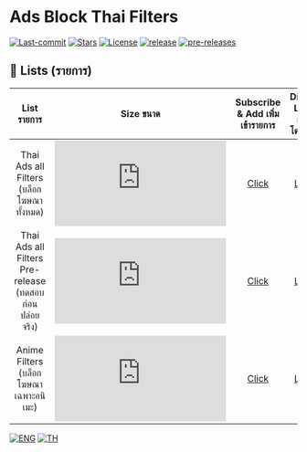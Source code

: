 # Ads Block Thai Filters
[![Last-commit](https://img.shields.io/github/last-commit/F1rstStr0ke/AdBlock-Thai-Filters?style=flat-square)](https://github.com/F1rstStr0ke/AdBlock-Thai-Filters/commits/master)
[![Stars](https://img.shields.io/github/stars/F1rstStr0ke/AdBlock-Thai-Filters?style=flat-square)](https://github.com/F1rstStr0ke/AdBlock-Thai-Filters/stargazers)
[![License](https://img.shields.io/github/license/F1rstStr0ke/AdBlock-Thai-Filters?style=flat-square)](https://github.com/F1rstStr0ke/AdBlock-Thai-Filters/blob/master/LICENSE)
[![release](https://img.shields.io/github/v/release/F1rstStr0ke/AdBlock-Thai-Filters?style=flat-square)](https://github.com/F1rstStr0ke/AdBlock-Thai-Filters/releases)
[![pre-releases](https://img.shields.io/github/v/release/F1rstStr0ke/AdBlock-Thai-Filters?include_prereleases&label=pre-releases&style=flat-square)](https://github.com/F1rstStr0ke/AdBlock-Thai-Filters/releases)

## :page_facing_up: Lists (รายการ)
List รายการ | Size ขนาด | Subscribe & Add เพิ่มเข้ารายการ | Direct Link ลิงก์โดยตรง | Releases
|:---------:|:-------:|:-------:|:--------:|:---------:|
Thai Ads all Filters (บล็อกโฆษณาทั้งหมด) | ![][Filter_Size_all] | [Click][Filter_Subscribe_all] | [Link][Direct_all] | [![tag_all]](https://github.com/F1rstStr0ke/AdBlock-Thai-Filters/releases)
Thai Ads all Filters Pre-release (ทดสอบก่อนปล่อยจริง) | ![][Filter Size_Prerelease] | [Click][Filter_Subscribe_Prerelease] | [Link][Direct_Prerelease] | ![][Tag_Prerelease]
Anime Filters (บล็อกโฆษณาเฉพาะอนิเมะ) | ![][Filter_Size_Anime] | [Click][Filter_Subscribe_Anime] | [Link][Direct_Anime] |

[Filter_Subscribe_all]: https://subscribe.adblockplus.org/?location=https://raw.githubusercontent.com/F1rstStr0ke/adblock-thai-filters/master/filters.txt&title=AdsBlockThaiFilters
[Direct_all]: https://raw.githubusercontent.com/F1rstStr0ke/AdBlock-Thai-Filters/master/filters.txt
[Filter_Size_all]: https://img.shields.io/github/size/F1rstStr0ke/AdBlock-Thai-Filters/filters.txt?style=flat-square
[Tag_all]: https://img.shields.io/github/v/release/F1rstStr0ke/AdBlock-Thai-Filters?label=&style=for-the-badge

[Filter_Subscribe_Anime]: https://subscribe.adblockplus.org/?location=https://raw.githubusercontent.com/F1rstStr0ke/adblock-thai-filters/master/anime.txt&title=AdsBlockThaiAnimeFilters
[Direct_Anime]: https://raw.githubusercontent.com/F1rstStr0ke/AdBlock-Thai-Filters/master/anime.txt
[Filter_Size_Anime]: https://img.shields.io/github/size/F1rstStr0ke/AdBlock-Thai-Filters/anime.txt?style=flat-square
[Tag_Anime]: https://img.shields.io/github/v/tag/F1rstStr0ke/AdBlock-Thai-Filters?label=%20Patch&style=for-the-badge

[Filter_Subscribe_Prerelease]: https://subscribe.adblockplus.org/?location=https://raw.githubusercontent.com/F1rstStr0ke/adblock-thai-filters/master/filters-pre-release.txt&title=AdsBlockThaiAnimeFilters
[Direct_Prerelease]: https://raw.githubusercontent.com/F1rstStr0ke/AdBlock-Thai-Filters/master/filters-pre-release.txt
[Filter Size_Prerelease]: https://img.shields.io/github/size/F1rstStr0ke/AdBlock-Thai-Filters/filters-pre-release.txt?style=flat-square
[Tag_Prerelease]: https://img.shields.io/github/v/release/F1rstStr0ke/AdBlock-Thai-Filters?include_prereleases&label=&style=for-the-badge

[![ENG](https://img.shields.io/badge/language-ENG-blue?style=flat-square)](https://github.com/F1rstStr0ke/AdBlock-Thai-Filters/wiki/Filters-%5BENG%5D)
[![TH](https://img.shields.io/badge/language-TH-red?style=flat-square)](https://github.com/F1rstStr0ke/AdBlock-Thai-Filters/wiki/Filters-%5BTH%5D)
